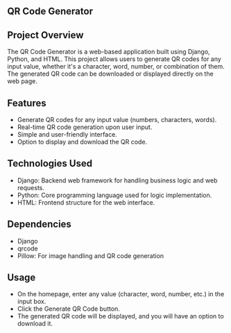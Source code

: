 ## **QR Code Generator**


## Project Overview
The QR Code Generator is a web-based application built using Django, Python, and HTML. This project allows users to generate QR codes for any input value, whether it's a character, word, number, or combination of them. The generated QR code can be downloaded or displayed directly on the web page.


## Features
* Generate QR codes for any input value (numbers, characters, words).
* Real-time QR code generation upon user input.
* Simple and user-friendly interface.
* Option to display and download the QR code.


## Technologies Used
* Django: Backend web framework for handling business logic and web requests.
* Python: Core programming language used for logic implementation.
* HTML: Frontend structure for the web interface.

## Dependencies
* Django
* qrcode
* Pillow: For image handling and QR code generation

## Usage
* On the homepage, enter any value (character, word, number, etc.) in the input box.
* Click the Generate QR Code button.
* The generated QR code will be displayed, and you will have an option to download it.
